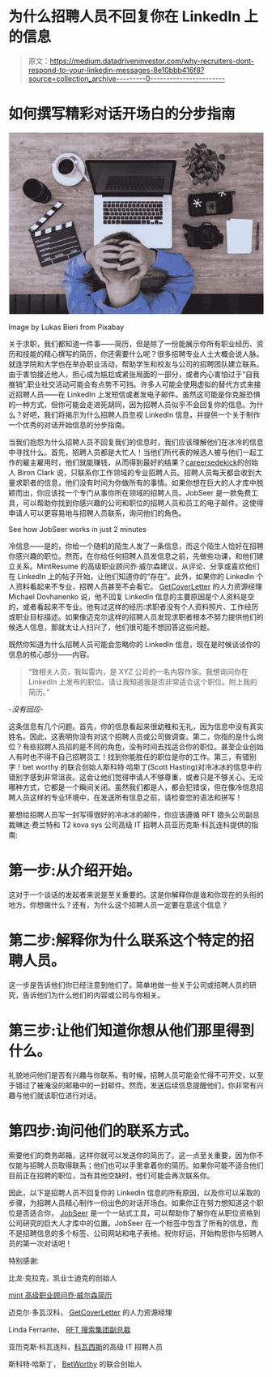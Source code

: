 # 为什么招聘人员不回复你在 LinkedIn 上的信息

> 原文：<https://medium.datadriveninvestor.com/why-recruiters-dont-respond-to-your-linkedin-messages-8e10bbb416f8?source=collection_archive---------0----------------------->

# **如何撰写精彩对话开场白的分步指南**

![](img/46aa164ca4b88db90fdbcac17f63f245.png)

Image by Lukas Bieri from Pixabay

关于求职，我们都知道一件事——简历，但是除了一份能展示你所有职业经历、资历和技能的精心撰写的简历，你还需要什么呢？很多招聘专业人士大概会说人脉。就连学院和大学也在举办职业活动，帮助学生和校友与公司的招聘团队建立联系。由于害怕接近他人，担心成为尴尬或紧张局面的一部分，或者内心害怕过于“自我推销”,职业社交活动可能会有点势不可挡。许多人可能会使用虚拟的替代方式来接近招聘人员——在 LinkedIn 上发短信或者发电子邮件。虽然这可能是你克服恐惧的一种方式，但你可能会走进死胡同，因为招聘人员似乎不会回复你的信息。为什么？好吧，我们将揭示为什么招聘人员忽视 LinkedIn 信息，并提供一个关于制作一个优秀的对话开始信息的分步指南。

当我们抱怨为什么招聘人员不回复我们的信息时，我们应该理解他们在冰冷的信息中寻找什么。首先，招聘人员都是大忙人！当他们所代表的候选人被与他们一起工作的雇主雇用时，他们就能赚钱，从而得到最好的结果？[careersedekick](https://go.jobseer.ai/um6apq)的创始人 Biron Clark 说，只联系你工作领域的专业招聘人员。招聘人员每天都会收到大量求职者的信息，他们没有时间为你做所有的事情。如果你想在巨大的人才库中脱颖而出，你应该找一个专门从事你所在领域的招聘人员。JobSeer 是一款免费工具，可以帮助你找到你感兴趣的公司和职位的招聘人员和员工的电子邮件。这使得申请人可以更容易地与招聘人员联系，询问他们的角色。

See how JobSeer works in just 2 minutes

冷信息——是的，你给一个随机的陌生人发了一条信息，而这个陌生人恰好在招聘你感兴趣的职位。然而，在你给任何招聘人员发信息之前，先做些功课，和他们建立关系。MintResume 的高级职业顾问乔·威尔森建议，从评论、分享或喜欢他们在 LinkedIn 上的帖子开始，让他们知道你的“存在”。此外，如果你的 LinkedIn 个人资料看起来不专业，招聘人员甚至不会看它。 [GetCoverLetter](https://go.jobseer.ai/rtmhtc) 的人力资源经理 Michael Dovhanenko 说，他不回复 LinkedIn 信息的主要原因是个人资料是空的，或者看起来不专业。他有过这样的经历:求职者没有个人资料照片、工作经历或职业目标描述。如果像迈克尔这样的招聘人员发现求职者根本不努力提供他们的候选人信息，那就太让人扫兴了，他们很可能不想回答这些问题。

既然你知道为什么招聘人员可能会忽略你的 LinkedIn 信息，现在是时候谈谈你的信息的核心部分——内容。

> “致相关人员，我叫雷内，是 XYZ 公司的一名内容作家。我想询问你在 LinkedIn 上发布的职位。请让我知道我是否非常适合这个职位。附上我的简历。”

*-没有回应-*

这条信息有几个问题。首先，你的信息看起来很幼稚和无礼，因为信息中没有真实姓名。因此，这表明你没有对这个招聘人员或公司做调查。第二，你指的是什么岗位？有些招聘人员招的是不同的角色，没有时间去找适合你的职位。甚至企业创始人有时也不得不自己招聘员工！找到你能胜任的职位是你的工作。第三，有错别字！bet worthy 的联合创始人斯科特·哈斯丁(Scott Hasting)对冷冰冰的信息中的错别字感到非常沮丧。这会让他们觉得申请人不够尊重，或者只是不够关心。无论哪种方式，它都是一个瞬间关闭。虽然我们都是人，都会犯错误，但在像冷信息招聘人员这样的专业环境中，在发送所有信息之前，请检查您的语法和拼写！

要想给招聘人员写一封写得很好的冷冰冰的邮件，你应该遵循 RFT 猎头公司副总裁琳达·费兰特和 T2 kova sys 公司高级 IT 招聘人员亚历克斯·科瓦连科提供的指南:

# **第一步:从介绍开始。**

这对于一个谈话的发起者来说是至关重要的。这是你解释你是谁和你现在的头衔的地方。你想做什么？还有，为什么这个招聘人员一定要在意这个信息？

# 第二步:解释你为什么联系这个特定的招聘人员。

这一步是告诉他们你已经注意到他们了。简单地做一些关于公司或招聘人员的研究，告诉他们为什么他们的内容或公司与你相关。

# 第三步:让他们知道你想从他们那里得到什么。

礼貌地问他们是否有兴趣与你联系。有时候，招聘人员可能会忙得不可开交，以至于错过了被淹没的邮箱中的一封邮件。然而，发送后续信息提醒他们，你非常有兴趣与他们就该职位进行对话。

# 第四步:询问他们的联系方式。

索要他们的商务邮箱，这样你就可以发送你的简历了。这一点至关重要，因为你不仅能与招聘人员取得联系；他们也可以手里拿着你的简历。如果你可能不适合他们目前正在招聘的职位，当有其他空缺时，他们可能会再次联系你。

因此，以下是招聘人员不回复你的 LinkedIn 信息的所有原因，以及你可以采取的步骤，为招聘人员精心制作一份出色的对话开场白。如果你正在努力想知道这个职位是否适合你， [JobSeer](https://go.jobseer.ai/8qrd2w#https://jobseer.ai/?utm_campaign=PR&utm_medium=medium&utm_source=social) 是一个一站式工具，可以帮助你了解你在从职位资格到公司研究的巨大人才库中的位置。JobSeer 在一个标签中包含了所有的信息，而不是招聘信息的多个标签、公司网站和电子表格。祝你好运，开始构思你与招聘人员的第一次对话吧！

特别感谢:

比龙·克拉克，凯业士迪克的创始人

[mint 高级职业顾问乔·威尔森简历](https://go.jobseer.ai/i21hmf)

迈克尔·多瓦汉科， [GetCoverLetter](https://go.jobseer.ai/rtmhtc) 的人力资源经理

Linda Ferrante， [RFT 搜索集团副总裁](https://go.jobseer.ai/uuu5bu)

亚历克斯·科瓦连科，[科瓦西斯](https://go.jobseer.ai/f0iwf6)的高级 IT 招聘人员

斯科特·哈斯丁， [BetWorthy](https://go.jobseer.ai/4b6o3d) 的联合创始人